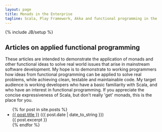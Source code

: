 ```yaml
---
layout: page
title: Monads in the Enterprise
tagline: Scala, Play Framework, Akka and functional programming in the e-Commerce world
---
```

{% include JB/setup %}
<h2>Articles on applied functional programming</h2>

These articles are intended to demonstrate the application of monads and other functional ideas to solve real world issues that arise in mainstream software development. 
My hope is to demonstrate to working programmers how ideas from functional programming can be applied to solve real problems, while achieving clean, testable and maintainable code. My target audience is working developers who have a basic familiarity with Scala, and who have an interest in functional programming. If you appreciate the concise expressiveness of Scala, but don't really 'get' monads, this is the place for you.


<ul class="posts">
  {% for post in site.posts %}
    <li> <a href="{{ BASE_PATH }}{{ post.url }}">{{ post.title }}</a>
	(<span>{{ post.date | date_to_string }}</span>)
	<div class="post_excerpt">{{ post.excerpt }}</div>
    </li>
  {% endfor %}
</ul>



